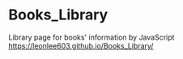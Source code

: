 # Books_Library
Library page for books' information by JavaScript
https://leonlee603.github.io/Books_Library/
